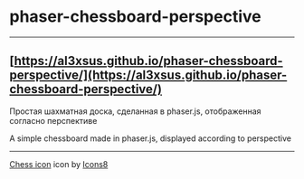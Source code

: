 # phaser-chessboard-perspective

---
[https://al3xsus.github.io/phaser-chessboard-perspective/](https://al3xsus.github.io/phaser-chessboard-perspective/)
---

Простая шахматная доска, сделанная в phaser.js, отображенная согласно перспективе

A simple chessboard made in phaser.js, displayed according to perspective

---

<a target="_blank" href="https://icons8.com/icons/set/chess">Chess icon</a> icon by <a target="_blank" href="https://icons8.com">Icons8</a>